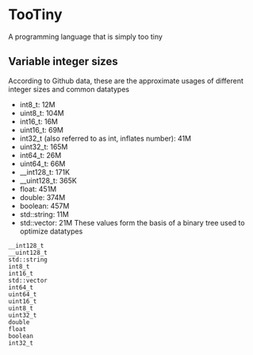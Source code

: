 # TooTiny
A programming language that is simply too tiny

## Variable integer sizes
According to Github data, these are the approximate usages of different integer sizes and common datatypes
* int8_t: 12M
* uint8_t: 104M
* int16_t: 16M
* uint16_t: 69M
* int32_t (also referred to as int, inflates number): 41M
* uint32_t: 165M
* int64_t: 26M
* uint64_t: 66M
* __int128_t: 171K
* __uint128_t: 365K
* float: 451M
* double: 374M
* boolean: 457M
* std::string: 11M
* std::vector: 21M
These values form the basis of a binary tree used to optimize datatypes
```
__int128_t
__uint128_t
std::string
int8_t
int16_t
std::vector
int64_t
uint64_t
uint16_t
uint8_t
uint32_t
double
float
boolean
int32_t
```